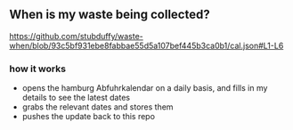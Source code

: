 ## When is my waste being collected?
  https://github.com/stubduffy/waste-when/blob/93c5bf931ebe8fabbae55d5a107bef445b3ca0b1/cal.json#L1-L6
  
  ### how it works
  - opens the hamburg Abfuhrkalendar on a daily basis, and fills in my details to see the latest dates
  - grabs the relevant dates and stores them
  - pushes the update back to this repo
  
